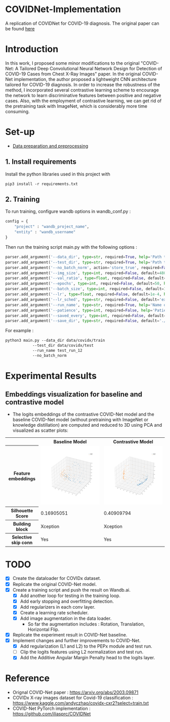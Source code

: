# COVIDNet-Implementation
A replication of COVIDNet for COVID-19 diagnosis.
The original paper can be found [here](https://arxiv.org/abs/2003.09871)

# Introduction
In this work, I proposed some minor modifications to the original "COVID-Net: A Tailored Deep Convolutional Neural
Network Design for Detection of COVID-19 Cases from Chest X-Ray Images" paper. In the original COVID-Net
implementation, the author proposed a lightweight CNN architecture tailored for COVID-19 diagnosis. In order to
increase the robustness of the method, I incorporated several contrastive learning scheme to encourage the network
to learn discriminative features between positive and negative cases. Also, with the employment of contrastive learning,
we can get rid of the pretraining task with ImageNet, which is considerably more time consuming.

# Set-up

- [Data preparation and preprocessing](https://github.com/hieubkvn123/COVIDNet-Implementation/tree/main/data)

## 1. Install requirements
Install the python libraries used in this project with
```
pip3 install -r requirements.txt
```

## 2. Training
To run training, configure wandb options in wandb\_conf.py :
```python
config = {
    "project" : "wandb_project_name",
    "entity" : "wandb_username"
}
```

Then run the training script main.py with the following options :
```python
parser.add_argument('--data_dir', type=str, required=True, help='Path to the dataset folder with sub-folders for each class')
parser.add_argument('--test_dir', type=str, required=True, help='Path to the testing dataset folder with sub-folders for each class')
parser.add_argument('--no_batch_norm', action='store_true', required=False, help='Whether to apply batch normalization on Pepx modules')
parser.add_argument('--img_size', type=int, required=False, default=480, help='Default image size of the dataset')
parser.add_argument('--val_ratio', type=float, required=False, default=0.2, help='Ratio of data for validation')
parser.add_argument('--epochs', type=int, required=False, default=50, help='Number of training iterations')
parser.add_argument('--batch_size', type=int, required=False, default=16, help='Number of instances per batch')
parser.add_argument('--lr', type=float, required=False, default=1e-4, help='Learning rate')
parser.add_argument('--lr_sched', type=str, required=False, default='exp', choices=['exp', 'lin'], help='Types of learning rate scheduler. "exp" for exponential decay, "lin" for linear decay')
parser.add_argument('--run_name', type=str, required=True, help='Name of the wandb run')
parser.add_argument('--patience', type=int, required=False, help='Patience for early stopping')
parser.add_argument('--saved_every', type=int, required=False, default=5, help='Number of steps to save model weights once every time')
parser.add_argument('--save_dir', type=str, required=False, default='./checkpoints', help='Name of checkpoint folder')
```

For example :
```
python3 main.py --data_dir data/covidx/train 
			--test_dir data/covidx/test 
			--run_name test_run_12 
			--no_batch_norm
```

# Experimental Results
## Embeddings visualization for baseline and contrastive model
- The logits embeddings of the contrastive COVID-Net model and the baseline COVID-Net model (without pretraining with 
ImageNet or knowledge distillation) are computed and reduced to 3D using PCA and visualized as scatter plots:
<table>
<tr>
<th></th>
<th>Baseline Model</th>
<th>Contrastive Model</th>
</tr>

<tr>
<th>Feature embeddings</th>
<td>
<img src="media/embedding_baseline_model.png"/>
</td>
<td>
<img src="media/embedding_contrastive_model.png"/>
</td>
</tr>

<tr>
<th>Silhouette Score</th>
<td>0.16905051</td>
<td>0.40909794</td>
</tr>

<tr>
<th>Building block</td>
<td>Xception</td>
<td>Xception</td>
</tr>

<tr>
<th>Selective skip conn</th>
<td>Yes</td>
<td>Yes</td>
</table>


# TODO
- [x] Create the dataloader for COVIDx dataset.
- [x] Replicate the original COVID-Net model.
- [x] Create a training script and push the result on Wandb.ai.
	- [x] Add another loop for testing in the training loop.
	- [x] Add early stopping and overfitting detection.
	- [x] Add regularizers in each conv layer.
	- [x] Create a learning rate scheduler.
	- [x] Add image augmentation in the data loader.
		- So far the augmentation includes : Rotation, Translation, Horizontal Flip.
- [x] Replicate the experiment result in COVID-Net baseline.
- [x] Implement changes and further improvements to COVID-Net.
	- [x] Add regularization (L1 and L2) to the PEPx module and test run.
	- [ ] Clip the logits features using L2 normalization and test run.
	- [x] Add the Additive Angular Margin Penalty head to the logits layer.

# Reference
- Orignal COVID-Net paper : https://arxiv.org/abs/2003.09871
- COVIDx X-ray images dataset for Covid-19 classification : https://www.kaggle.com/andyczhao/covidx-cxr2?select=train.txt
- COVID-Net PyTorch implementation : https://github.com/iliasprc/COVIDNet
